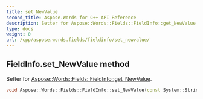 ```yaml
---
title: set_NewValue
second_title: Aspose.Words for C++ API Reference
description: Setter for Aspose::Words::Fields::FieldInfo::get_NewValue. 
type: docs
weight: 0
url: /cpp/aspose.words.fields/fieldinfo/set_newvalue/
---
```

## FieldInfo.set_NewValue method


Setter for [Aspose::Words::Fields::FieldInfo::get_NewValue](./get_newvalue/).

```cpp
void Aspose::Words::Fields::FieldInfo::set_NewValue(const System::String &value)
```

